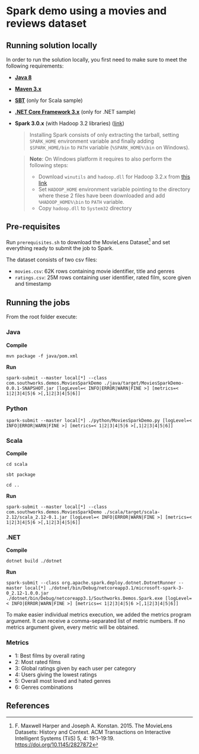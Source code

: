 # Spark demo using a movies and reviews dataset

## Running solution locally

In order to run the solution locally, you first need to make sure to meet the following requirements:

- [**Java 8**](https://openjdk.java.net/install/)
- [**Maven 3.x**](https://maven.apache.org/download.cgi)
- [**SBT**](https://www.scala-sbt.org/1.x/docs/Setup.html) (only for Scala sample)
- [**.NET Core Framework 3.x**](https://dotnet.microsoft.com/download/dotnet-core) (only for .NET sample)
- **Spark 3.0.x** (with Hadoop 3.2 libraries) ([link](https://archive.apache.org/dist/spark/spark-3.0.0/spark-3.0.0-bin-hadoop3.2.tgz))

    > Installing Spark consists of only extracting the tarball, setting `SPARK_HOME` environment variable and finally adding `$SPARK_HOME/bin` to `PATH` variable (`%SPARK_HOME%\bin` on Windows).

    > **Note**: On Windows platform it requires to also perform the following steps:
    >
    > - Download `winutils` and `hadoop.dll` for Hadoop 3.2.x from [this link](https://github.com/cdarlint/winutils)
    > - Set `HADOOP_HOME` environment variable pointing to the directory where these 2 files have been downloaded and add `%HADOOP_HOME%\bin` to `PATH` variable.
    > - Copy `hadoop.dll` to `System32` directory
    >

## Pre-requisites

Run `prerequisites.sh` to download the MovieLens Dataset[^1] and set everything ready to submit the job to Spark.

The dataset consists of two csv files:

- `movies.csv`: 62K rows containing movie identifier, title and genres
- `ratings.csv`: 25M rows containing user identifier, rated film, score given and timestamp

## Running the jobs

 From the root folder execute:
 
### Java

**Compile**

`mvn package -f java/pom.xml` 

**Run**

`spark-submit --master local[*] --class com.southworks.demos.MoviesSparkDemo ./java/target/MoviesSparkDemo-0.0.1-SNAPSHOT.jar [logLevel=< INFO|ERROR|WARN|FINE >] [metrics=< 1|2|3|4|5|6 >[,1|2|3|4|5|6]]`

### Python

`spark-submit --master local[*] ./python/MoviesSparkDemo.py [logLevel=< INFO|ERROR|WARN|FINE >] [metrics=< 1|2|3|4|5|6 >[,1|2|3|4|5|6]]`

### Scala

**Compile**

`cd scala`

`sbt package`

`cd ..`

**Run**

`spark-submit --master local[*] --class com.southworks.demos.MoviesSparkDemo ./scala/target/scala-2.12/scala_2.12-0.1.jar [logLevel=< INFO|ERROR|WARN|FINE >] [metrics=< 1|2|3|4|5|6 >[,1|2|3|4|5|6]]`

### .NET

**Compile**

`dotnet build ./dotnet`

**Run**

`spark-submit --class org.apache.spark.deploy.dotnet.DotnetRunner --master local[*] ./dotnet/bin/Debug/netcoreapp3.1/microsoft-spark-3-0_2.12-1.0.0.jar ./dotnet/bin/Debug/netcoreapp3.1/Southworks.Demos.Spark.exe [logLevel=< INFO|ERROR|WARN|FINE >] [metrics=< 1|2|3|4|5|6 >[,1|2|3|4|5|6]]`


To make easier individual metrics execution, we added the metrics program argument. It can receive a comma-separated list of metric numbers. If no metrics argument given, every metric will be obtained.

### Metrics
 
- 1: Best films by overall rating
- 2: Most rated films
- 3: Global ratings given by each user per category
- 4: Users giving the lowest ratings
- 5: Overall most loved and hated genres
- 6: Genres combinations

## **References**

[^1]: F. Maxwell Harper and Joseph A. Konstan. 2015. The MovieLens Datasets: History and Context. ACM Transactions on Interactive Intelligent Systems (TiiS) 5, 4: 19:1–19:19. <https://doi.org/10.1145/2827872>
 
